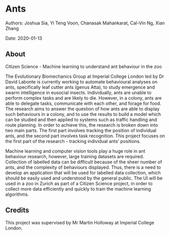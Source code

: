 # Ants

Authors: Joshua Sia, Yi Teng Voon, Chanasak Mahankarat, Cal-Vin Ng, Xian Zhang

Date: 2020-01-13

## About

Citizen Science - Machine learning to understand ant behaviour in the zoo

The Evolutionary Biomechanics Group at Imperial College London led by Dr David Labonte is currently working to automate behavioural analyses on ants, specifically leaf cutter ants (genus Atta), to study emergence and swarm intelligence in eusocial insects. Individually, ants are unable to perform complex tasks and are likely to die. However, in a colony, ants are able to delegate tasks, communicate with each other, and forage for food. The research aims to answer the question of how ants are able to display such behaviours in a colony, and to use the results to build a model which can be studied and then applied to systems such as traffic handling and route planning. In order to achieve this, the research is broken down into two main parts. The first part involves tracking the position of individual ants, and the second part involves task recognition. This project focuses on the first part of the research - tracking individual ants’ positions.

Machine learning and computer vision tools play a huge role in ant behaviour research, however, large training datasets are required. Collection of labelled data can be difficult because of the sheer number of ants, and the complexity of behaviours displayed. Thus, there is a need to develop an application that will be used for labelled data collection, which should be easily used and understood by the general public. The UI will be used in a zoo in Zurich as part of a Citizen Science project, in order to collect more data efficiently and quickly to train the machine learning algorithms.

## Credits
This project was supervised by Mr Martin Holloway at Imperial College London.
